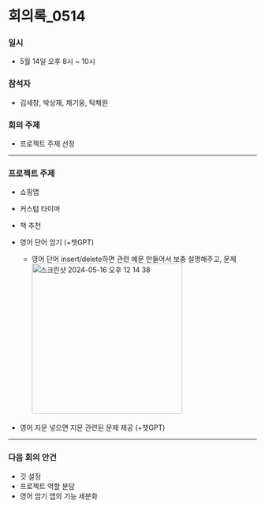 # 회의록_0514

### 일시

- 5월 14일 오후 8시 ~ 10시

### 참석자

- 김세창, 박상재, 채기웅, 탁채원

### 회의 주제

- 프로젝트 주제 선정

---

### 프로젝트 주제

- 쇼핑앱
- 커스텀 타이머
- 책 추천
- 영어 단어 암기 (+챗GPT)
    - 영어 단어 insert/delete하면 관련 예문 만들어서 보충 설명해주고, 문제
        <img width="305" alt="스크린샷 2024-05-16 오후 12 14 38" src="https://github.com/MJU-MC2024/MC_Project/assets/128283286/c4719d4d-f8b0-4999-98f3-3526e8dcf83d">


        
- 영어 지문 넣으면 지문 관련된 문제 제공 (+챗GPT)

---

### 다음 회의 안건

- 깃 설정
- 프로젝트 역할 분담
- 영어 암기 앱의 기능 세분화
